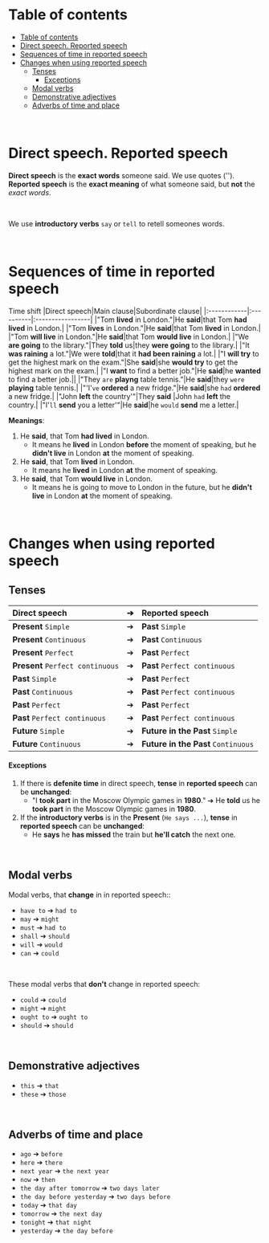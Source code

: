 # Table of contents
- [Table of contents](#table-of-contents)
- [Direct speech. Reported speech](#direct-speech-reported-speech)
- [Sequences of time in reported speech](#sequences-of-time-in-reported-speech)
- [Changes when using reported speech](#changes-when-using-reported-speech)
  - [Tenses](#tenses)
      - [Exceptions](#exceptions)
  - [Modal verbs](#modal-verbs)
  - [Demonstrative adjectives](#demonstrative-adjectives)
  - [Adverbs of time and place](#adverbs-of-time-and-place)

<br>

# Direct speech. Reported speech
**Direct speech** is the **exact words** someone said. We use quotes ('').<br>
**Reported speech** is the **exact meaning** of what someone said, but **not** the *exact words*.<br>

<br>

We use **introductory verbs** `say` or `tell` to retell someones words.<br>

<br>

# Sequences of time in reported speech

Time shift
|Direct speech|Main clause|Subordinate clause|
|:------------|:----------|:-----------------|
|"Tom **lived** in London."|He **said**|that Tom **had lived** in London.|
|"Tom **lives** in London."|He **said**|that Tom **lived** in London.|
|"Tom **will live** in London."|He **said**|that Tom **would live** in London.|
|"We **are going** to the library."|They **told** us|they **were going** to the library.|
|"It **was raining** a lot."|We were **told**|that it **had been raining** a lot.|
|"I **will try** to get the highest mark on the exam."|She **said**|she **would try** to get the highest mark on the exam.|
|"I **want** to find a better job."|He **said**|he **wanted** to find a better job.||
|"They `are` **playng** table tennis."|He **said**|they `were` **playing** table tennis.|
|"'I'`ve` **ordered** a new fridge."|He **said**|she `had` **ordered** a new fridge.|
|"John **left** the country'"|They **said** |John `had` **left** the country.|
|"I'`ll` **send** you a letter'"|He **said**|he `would` **send** me a letter.|

**Meanings**:
1. He **said**, that Tom **had lived** in London.
   - It means he **lived** in London **before** the moment of speaking, but he **didn't live** in London **at** the moment of speaking.
2. He **said**, that Tom **lived** in London.
   - It means he **lived** in London **at** the moment of speaking.
3. He **said**, that Tom **would live** in London.
   - It means he is going to move to London in the future, but he **didn't live** in London **at** the moment of speaking.

<br>

# Changes when using reported speech
## Tenses
|Direct speech|➔|Reported speech|
|:----------------------|:-|:----------------------------|
|**Present** `Simple`|➔|**Past** `Simple`|
|**Present** `Continuous`|➔|**Past** `Continuous`|
|**Present** `Perfect`|➔|**Past** `Perfect`|
|**Present** `Perfect continuous`|➔|**Past** `Perfect continuous`|
|**Past** `Simple`|➔|**Past** `Perfect`|
|**Past** `Continuous`|➔|**Past** `Perfect continuous`|
|**Past** `Perfect`|➔|**Past** `Perfect`|
|**Past** `Perfect continuous`|➔|**Past** `Perfect continuous`|
|**Future** `Simple`|➔|**Future in the Past** `Simple`|
|**Future** `Continuous`|➔|**Future in the Past** `Continuous`|

#### Exceptions
1. If there is **defenite time** in direct speech, **tense** in **reported speech** can be **unchanged**:
   - "I **took part** in the Moscow Olympic games in **1980**." ➔ He **told** us he **took part** in the Moscow Olympic games in **1980**.
2. If the **introductory verbs** is in the **Present** (`He says ...`), **tense** in **reported speech** can be **unchanged**:
   - He **says** he **has missed** the train but **he'll catch** the next one.

<br>

## Modal verbs
Modal verbs, that **change** in in reported speech::
- `have to` ➔ `had to`
- `may` ➔ `might`
- `must` ➔ `had to`
- `shall` ➔ `should`
- `will` ➔ `would`
- `сan` ➔ `could`

<br>

These modal verbs that **don't** change in reported speech:
- `could`  ➔ `could`
- `might`  ➔ `might`
- `ought to`  ➔ `ought to`
- `should`  ➔ `should`

<br>

## Demonstrative adjectives
- `this` ➔ `that`
- `these` ➔ `those`

<br>

## Adverbs of time and place
- `ago` ➔ `before`
- `here` ➔ `there`
- `next year` ➔ `the next year`
- `now` ➔ `then`
- `the day after tomorrow` ➔ `two days later`
- `the day before yesterday` ➔ `two days before`
- `today` ➔ `that day`
- `tomorrow` ➔ `the next day`
- `tonight` ➔ `that night`
- `yesterday` ➔ `the day before`
